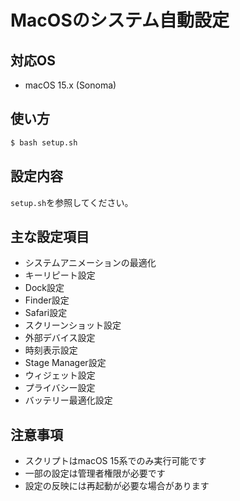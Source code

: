 # MacOSのシステム自動設定

## 対応OS
- macOS 15.x (Sonoma)

## 使い方

```bash
$ bash setup.sh
```

## 設定内容

`setup.sh`を参照してください。

## 主な設定項目
- システムアニメーションの最適化
- キーリピート設定
- Dock設定
- Finder設定
- Safari設定
- スクリーンショット設定
- 外部デバイス設定
- 時刻表示設定
- Stage Manager設定
- ウィジェット設定
- プライバシー設定
- バッテリー最適化設定

## 注意事項
- スクリプトはmacOS 15系でのみ実行可能です
- 一部の設定は管理者権限が必要です
- 設定の反映には再起動が必要な場合があります